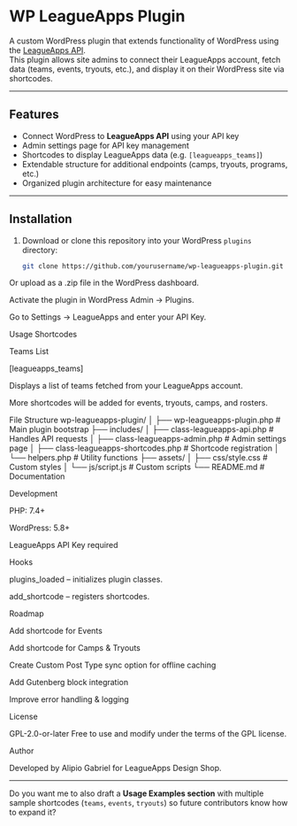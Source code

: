 # WP LeagueApps Plugin

A custom WordPress plugin that extends functionality of WordPress using the [LeagueApps API](https://leagueapps.notion.site/LeagueApps-API-Docs-for-Developers-e32aa52e1b0a47bfa20e4c0563fafeca).  
This plugin allows site admins to connect their LeagueApps account, fetch data (teams, events, tryouts, etc.), and display it on their WordPress site via shortcodes.

---

## Features

- Connect WordPress to **LeagueApps API** using your API key
- Admin settings page for API key management
- Shortcodes to display LeagueApps data (e.g. `[leagueapps_teams]`)
- Extendable structure for additional endpoints (camps, tryouts, programs, etc.)
- Organized plugin architecture for easy maintenance

---

## Installation

1. Download or clone this repository into your WordPress `plugins` directory:
   ```bash
   git clone https://github.com/yourusername/wp-leagueapps-plugin.git


Or upload as a .zip file in the WordPress dashboard.

Activate the plugin in WordPress Admin → Plugins.

Go to Settings → LeagueApps and enter your API Key.

Usage
Shortcodes

Teams List

[leagueapps_teams]


Displays a list of teams fetched from your LeagueApps account.

More shortcodes will be added for events, tryouts, camps, and rosters.

File Structure
wp-leagueapps-plugin/
│
├── wp-leagueapps-plugin.php       # Main plugin bootstrap
├── includes/
│   ├── class-leagueapps-api.php   # Handles API requests
│   ├── class-leagueapps-admin.php # Admin settings page
│   ├── class-leagueapps-shortcodes.php # Shortcode registration
│   └── helpers.php                # Utility functions
├── assets/
│   ├── css/style.css              # Custom styles
│   └── js/script.js               # Custom scripts
└── README.md                      # Documentation

Development

PHP: 7.4+

WordPress: 5.8+

LeagueApps API Key required

Hooks

plugins_loaded – initializes plugin classes.

add_shortcode – registers shortcodes.

Roadmap

 Add shortcode for Events

 Add shortcode for Camps & Tryouts

 Create Custom Post Type sync option for offline caching

 Add Gutenberg block integration

 Improve error handling & logging

License

GPL-2.0-or-later
Free to use and modify under the terms of the GPL license.

Author

Developed by Alipio Gabriel for LeagueApps Design Shop.


---

Do you want me to also draft a **Usage Examples section** with multiple sample shortcodes (`teams`, `events`, `tryouts`) so future contributors know how to expand it?
